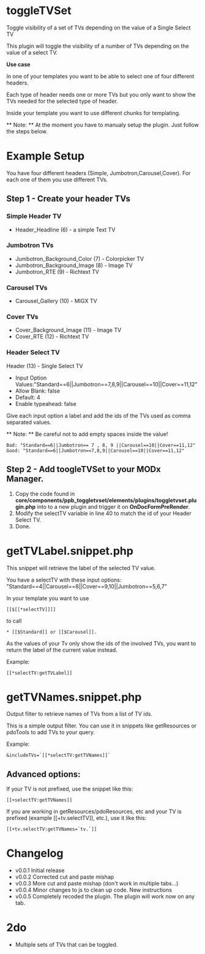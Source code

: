 # toggleTVSet
Toggle visibility of a set of TVs depending on the value of a Single Select TV

This plugin will toggle the visibility of a number of TVs depending on the value of a select TV.

**Use case**

In one of your templates you want to be able to select one of four different headers.

Each type of header needs one or more TVs but you only want to show the TVs needed for the selected type of header.

Inside your template you want to use different chunks for templating.

** Note: ** At the moment you have to manualy setup the plugin. Just follow the steps below.

# Example Setup

You have four different headers (Simple, Jumbotron,Carousel,Cover). For each one of them you use different TVs.

## Step 1 - Create your header TVs

### Simple Header TV

* Header_Headline (6) - a simple Text TV

### Jumbotron TVs

* Jumbotron_Background_Color (7) - Colorpicker TV
* Jumbotron_Background_Image (8) - Image TV
* Jumbotron_RTE (9) - Richtext TV

### Carousel TVs

* Carousel_Gallery (10) - MIGX TV

### Cover TVs

* Cover_Background_Image (11) - Image TV
* Cover_RTE (12) - Richtext TV

### Header Select TV

Header (13) - Single Select TV
* Input Option Values:"Standard==6||Jumbotron==7,8,9||Carousel==10||Cover==11,12"
* Allow Blank: false
* Default: 4
* Enable typeahead: false

Give each input option a label and add the ids of the TVs used as comma separated values.

** Note: **  Be careful not to add empty spaces inside the value!

```
Bad: "Standard==6||Jumbotron== 7 , 8, 9 ||Carousel==10||Cover==11,12"
Good: "Standard==6||Jumbotron==7,8,9||Carousel==10||Cover==11,12"
```

## Step 2 - Add toogleTVSet to your MODx Manager.

1. Copy the code found in **core/components/ppb_toggletvset/elements/plugins/toggletvset.plugin.php** into to a new plugin and trigger it on **OnDocFormPreRender**.
2. Modify the selectTV variable in line 40 to match the id of your Header Select TV.
3. Done.

# getTVLabel.snippet.php

This snippet will retrieve the label of the selected TV value. 

You have a selectTV with these input options: "Standard==4||Carousel==8||Cover==9,10||Jumbotron==5,6,7"

In your template you want to use 

```
[[$[[*selectTV]]]]
```

to call 

```
* [[$Standard]] or [[$Carousel]].
```

As the values of your Tv only show the ids of the involved TVs, you want to return the label of the current value instead.

Example:
```
[[*selectTV:getTVLabel]]
```

# getTVNames.snippet.php

Output filter to retrieve names of TVs from a list of TV ids.

This is a simple output filter. 
You can use it in snippets like getResources or pdoTools to add TVs to your query.

Example:
```
&includeTVs=`[[*selectTV:getTVNames]]`
```

Advanced options:
------------------------------------------------------
If your TV is not prefixed, use the snippet like this:
```
[[+selectTV:getTVNames]]
```

If you are working in getResources/pdoResources, etc and your TV is prefixed (example [[+tv.selectTV]], etc.), use it like this:
```
[[+tv.selectTV:getTVNames=`tv.`]]
```

# Changelog

* v0.0.1 Initial release
* v0.0.2 Corrected cut and paste mishap
* v0.0.3 More cut and paste mishap (don't work in multiple tabs...)
* v0.0.4 Minor changes to js to clean up code. New instructions
* v0.0.5 Completely recoded the plugin. The plugin will work now on any tab.

# 2do

* Multiple sets of TVs that can be toggled.

